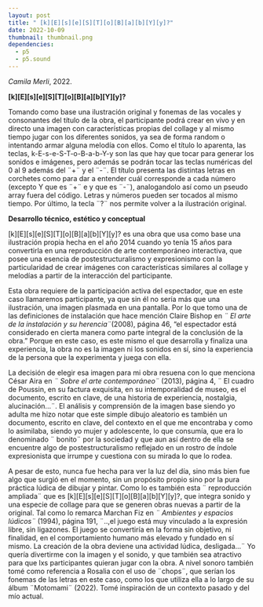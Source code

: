 ```yaml
---
layout: post
title: " [k][E][s][e][S][T][o][B][a][b][Y][y]?"
date: 2022-10-09
thumbnail: thumbnail.png
dependencies:
  - p5
  - p5.sound
---
```


<div id="div-sketch">
  <script type="text/javascript" src="sketch.js"></script>
</div>

_Camila Merli_, 2022.

**[k][E][s][e][S][T][o][B][a][b][Y][y]?**


Tomando como base una ilustración original y fonemas de las vocales y consonantes del título de la obra, el participante podrá crear en vivo y en directo una imagen con características propias del collage y al mismo tiempo jugar con los diferentes sonidos, ya sea de forma random o intentando armar alguna melodía con ellos. Como el título lo aparenta, las teclas, k-E-s-e-S-T-o-B-a-b-Y-y son las que hay que tocar para generar los sonidos e imágenes, pero además se podrán tocar las teclas numéricas del 0 al 9 además del ¨+¨ y el ¨-¨. El título presenta las distintas letras en corchetes como para dar a entender cuál corresponde a cada número (excepto Y que es ¨+¨ e y que es ¨-¨), analogandolo así como un pseudo array fuera del código. Letras y números pueden ser tocados al mismo tiempo. Por último, la tecla ¨?¨ nos permite volver a la ilustración original. 

**Desarrollo técnico, estético y conceptual**

[k][E][s][e][S][T][o][B][a][b][Y][y]? es una obra que usa como base una ilustración propia hecha en el año 2014 cuando yo tenía 15 años para convertirla en una reproducción de arte contemporáneo interactiva, que posee una esencia de postestructuralismo y expresionismo con la particularidad de crear imágenes con características similares al collage y melodías a partir de la interacción del participante.

Esta obra requiere de la participación activa del espectador, que en este caso llamaremos participante, ya que sin él no sería más que una ilustración, una imagen plasmada en una pantalla. Por lo que tomo una de las definiciones de instalación que hace mención Claire Bishop en _¨ El arte de la instalación y su herencia¨_(2008), página 46, “el espectador está considerado en cierta manera como parte integral de la conclusión de la obra.” Porque en este caso, es este mismo el que desarrolla y finaliza una experiencia, la obra no es la imagen ni los sonidos en sí, sino la experiencia de la persona que la experimenta y juega con ella.

La decisión de elegir esa imagen para mi obra resuena con lo que menciona César Aira en _¨ Sobre el arte contemporáneo¨_ (2013), página 4, ¨ El cuadro de Poussin, en su factura exquisita, en su intemporalidad de museo, es el documento, escrito en clave, de una historia de experiencia, nostalgia, alucinación...¨. El análisis y comprensión de la imagen base siendo yo adulta me hizo notar que este simple dibujo aleatorio es también un documento, escrito en clave, del contexto en el que me encontraba y como lo asimilaba, siendo yo mujer y adolescente, lo que consumía, que era lo denominado ¨ bonito¨ por la sociedad y que aun así dentro de ella se encuentre algo de postestructuralismo reflejado en un rostro de índole expresionista que irrumpe y cuestiona con su mirada lo que lo rodea. 

A pesar de esto, nunca fue hecha para ver la luz del día, sino más bien fue algo que surgió en el momento, sin un propósito propio sino por la pura práctica lúdica de dibujar y pintar. Como lo es también esta ¨ reproducción ampliada¨ que es [k][E][s][e][S][T][o][B][a][b][Y][y]?, que integra sonido y una especie de collage para que se generen obras nuevas a partir de la original.  Tal como lo remarca Marchan Fiz en _¨ Ambientes y espacios lúdicos¨_ (1994), página 191, ¨..,el juego está muy vinculado a la expresión libre, sin ligazones. El juego se convertiría en la forma sin objetivo, ni finalidad, en el comportamiento humano más elevado y fundado en sí mismo. La creación de la obra deviene una actividad lúdica, desligada...¨ Yo quería divertirme con la imagen y el sonido, y que también sea atractivo para que lxs participantes quieran jugar con la obra. A nivel sonoro también tomé como referencia a Rosalia con el uso de ¨chops¨, que serían los fonemas de las letras en este caso, como los que utiliza ella a lo largo de su álbum ¨Motomami¨ (2022). Tomé inspiración de un contexto pasado y del mío actual. 
